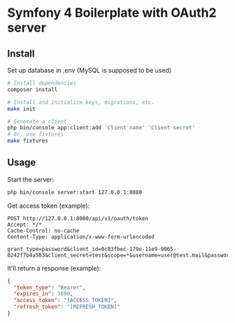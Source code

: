 # Symfony 4 Boilerplate with OAuth2 server



## Install

Set up database in .env (MySQL is supposed to be used)

```sh
# Install dependencies
composer install

# Install and initialize keys, migrations, etc.
make init

# Generate a client
php bin/console app:client:add 'Client name' 'Client secret'
# Or, use fixtures
make fixtures
```

## Usage

Start the server: 
```bash
php bin/console server:start 127.0.0.1:8080
```

Get access token (example): 
```
POST http://127.0.0.1:8080/api/v1/oauth/token
Accept: */*
Cache-Control: no-cache
Content-Type: application/x-www-form-urlencoded

grant_type=password&client_id=0c83fbec-179e-11e9-9065-0242f7b4a583&client_secret=test&scope=*&username=user@test.mail&password=user
```

It'll return a response (example):
```json
{
  "token_type": "Bearer",
  "expires_in": 3600,
  "access_token": "[ACCESS_TOKEN]",
  "refresh_token": "[REFRESH_TOKEN]"
}
```
